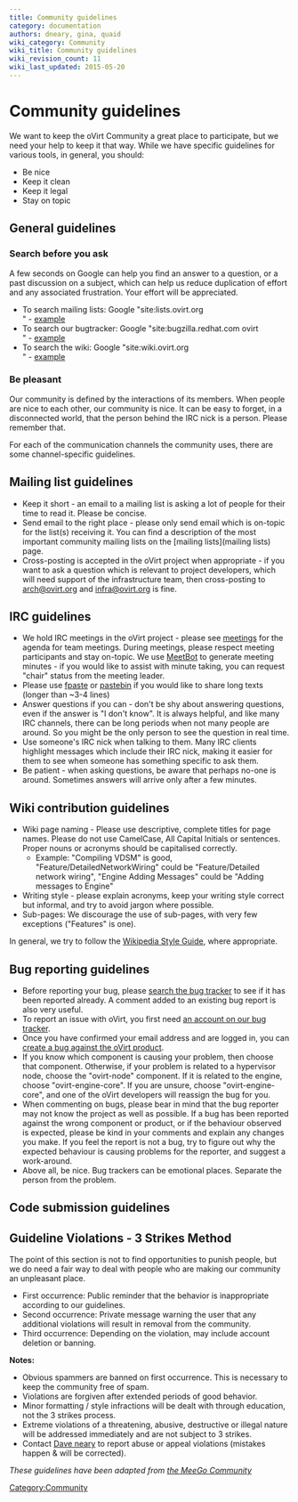 ```yaml
---
title: Community guidelines
category: documentation
authors: dneary, gina, quaid
wiki_category: Community
wiki_title: Community guidelines
wiki_revision_count: 11
wiki_last_updated: 2015-05-20
---
```


# Community guidelines

We want to keep the oVirt Community a great place to participate, but we need your help to keep it that way. While we have specific guidelines for various tools, in general, you should:

*   Be nice
*   Keep it clean
*   Keep it legal
*   Stay on topic

## General guidelines

### Search before you ask

A few seconds on Google can help you find an answer to a question, or a past discussion on a subject, which can help us reduce duplication of effort and any associated frustration. Your effort will be appreciated.

*   To search mailing lists: Google "site:lists.ovirt.org <search terms>" - [example](https://www.google.fr/search?q=site:lists.ovirt.org+Engine+plugin)
*   To search our bugtracker: Google "site:bugzilla.redhat.com ovirt <search terms>" - [example](https://www.google.fr/search?q=site:bugzilla.redhat.com+oVirt+NFS)
*   To search the wiki: Google "site:wiki.ovirt.org <search terms>" - [example](https://www.google.fr/search?q=site:wiki.ovirt.org+Gluster)

### Be pleasant

Our community is defined by the interactions of its members. When people are nice to each other, our community is nice. It can be easy to forget, in a disconnected world, that the person behind the IRC nick is a person. Please remember that.

For each of the communication channels the community uses, there are some channel-specific guidelines.

## Mailing list guidelines

*   Keep it short - an email to a mailing list is asking a lot of people for their time to read it. Please be concise.
*   Send email to the right place - please only send email which is on-topic for the list(s) receiving it. You can find a description of the most important community mailing lists on the [mailing lists](mailing lists) page.
*   Cross-posting is accepted in the oVirt project when appropriate - if you want to ask a question which is relevant to project developers, which will need support of the infrastructure team, then cross-posting to arch@ovirt.org and infra@ovirt.org is fine.

## IRC guidelines

*   We hold IRC meetings in the oVirt project - please see [meetings](meetings) for the agenda for team meetings. During meetings, please respect meeting participants and stay on-topic. We use [MeetBot](http://wiki.debian.org/MeetBot) to generate meeting minutes - if you would like to assist with minute taking, you can request "chair" status from the meeting leader.
*   Please use [fpaste](http://fpaste.org/) or [pastebin](http://pastebin.com/) if you would like to share long texts (longer than ~3-4 lines)
*   Answer questions if you can - don't be shy about answering questions, even if the answer is "I don't know". It is always helpful, and like many IRC channels, there can be long periods when not many people are around. So you might be the only person to see the question in real time.
*   Use someone's IRC nick when talking to them. Many IRC clients highlight messages which include their IRC nick, making it easier for them to see when someone has something specific to ask them.
*   Be patient - when asking questions, be aware that perhaps no-one is around. Sometimes answers will arrive only after a few minutes.

## Wiki contribution guidelines

*   Wiki page naming - Please use descriptive, complete titles for page names. Please do not use CamelCase, All Capital Initials or sentences. Proper nouns or acronyms should be capitalised correctly.
    -   Example: "Compiling VDSM" is good, "Feature/DetailedNetworkWiring" could be "Feature/Detailed network wiring", "Engine Adding Messages" could be "Adding messages to Engine"
*   Writing style - please explain acronyms, keep your writing style correct but informal, and try to avoid jargon where possible.
*   Sub-pages: We discourage the use of sub-pages, with very few exceptions ("Features" is one).

In general, we try to follow the [Wikipedia Style Guide](http://en.wikipedia.org/wiki/Style_guide), where appropriate.

## Bug reporting guidelines

*   Before reporting your bug, please [search the bug tracker](https://bugzilla.redhat.com/query.cgi?product=oVirt) to see if it has been reported already. A comment added to an existing bug report is also very useful.
*   To report an issue with oVirt, you first need [an account on our bug tracker](https://bugzilla.redhat.com/createaccount.cgi).
*   Once you have confirmed your email address and are logged in, you can [create a bug against the oVirt product](https://bugzilla.redhat.com/enter_bug.cgi?product=ovirt).
*   If you know which component is causing your problem, then choose that component. Otherwise, if your problem is related to a hypervisor node, choose the "ovirt-node" component. If it is related to the engine, choose "ovirt-engine-core". If you are unsure, choose "ovirt-engine-core", and one of the oVirt developers will reassign the bug for you.
*   When commenting on bugs, please bear in mind that the bug reporter may not know the project as well as possible. If a bug has been reported against the wrong component or product, or if the behaviour observed is expected, please be kind in your comments and explain any changes you make. If you feel the report is not a bug, try to figure out why the expected behaviour is causing problems for the reporter, and suggest a work-around.
*   Above all, be nice. Bug trackers can be emotional places. Separate the person from the problem.

## Code submission guidelines

## Guideline Violations - 3 Strikes Method

The point of this section is not to find opportunities to punish people, but we do need a fair way to deal with people who are making our community an unpleasant place.

*   First occurrence: Public reminder that the behavior is inappropriate according to our guidelines.
*   Second occurrence: Private message warning the user that any additional violations will result in removal from the community.
*   Third occurrence: Depending on the violation, may include account deletion or banning.

**Notes:**

*   Obvious spammers are banned on first occurrence. This is necessary to keep the community free of spam.
*   Violations are forgiven after extended periods of good behavior.
*   Minor formatting / style infractions will be dealt with through education, not the 3 strikes process.
*   Extreme violations of a threatening, abusive, destructive or illegal nature will be addressed immediately and are not subject to 3 strikes.
*   Contact [Dave neary](User:DNeary) to report abuse or appeal violations (mistakes happen & will be corrected).

*These guidelines have been adapted from [the MeeGo Community](http://wiki.meego.com/Community_guidelines)*

<Category:Community>
